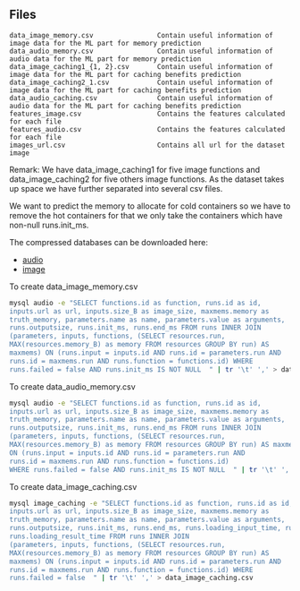 Files
---------------
    data_image_memory.csv                Contain useful information of image data for the ML part for memory prediction
    data_audio_memory.csv                Contain useful information of audio data for the ML part for memory prediction
    data_image_caching1_{1, 2}.csv       Contain useful information of image data for the ML part for caching benefits prediction
    data_image_caching2_1.csv            Contain useful information of image data for the ML part for caching benefits prediction
    data_audio_caching.csv               Contain useful information of audio data for the ML part for caching benefits prediction
    features_image.csv                   Contains the features calculated for each file
    features_audio.csv                   Contains the features calculated for each file
    images_url.csv                       Contains all url for the dataset image



Remark: We have data_image_caching1 for five image functions and data_image_caching2 for five others image functions. As the dataset takes up space we have further separated into several csv files.

We want to predict the memory to allocate for cold containers so we have to remove the hot containers for that we only take the containers which have non-null runs.init_ms.

The compressed databases can be downloaded here:
- [audio](http://171.33.88.119:90/data/sql/audio.tar.gz)
- [image](http://171.33.88.119:90/data/sql/image.tar.gz)


To create data_image_memory.csv
```bash
mysql audio -e "SELECT functions.id as function, runs.id as id,
inputs.url as url, inputs.size_B as image_size, maxmems.memory as
truth_memory, parameters.name as name, parameters.value as arguments,
runs.outputsize, runs.init_ms, runs.end_ms FROM runs INNER JOIN
(parameters, inputs, functions, (SELECT resources.run,
MAX(resources.memory_B) as memory FROM resources GROUP BY run) AS
maxmems) ON (runs.input = inputs.id AND runs.id = parameters.run AND
runs.id = maxmems.run AND runs.function = functions.id) WHERE
runs.failed = false AND runs.init_ms IS NOT NULL  " | tr '\t' ',' > data_image_memory.csv
```

To create data_audio_memory.csv
```bash
mysql audio -e "SELECT functions.id as function, runs.id as id,
inputs.url as url, inputs.size_B as image_size, maxmems.memory as
truth_memory, parameters.name as name, parameters.value as arguments,
runs.outputsize, runs.init_ms, runs.end_ms FROM runs INNER JOIN
(parameters, inputs, functions, (SELECT resources.run,
MAX(resources.memory_B) as memory FROM resources GROUP BY run) AS maxmems)
ON (runs.input = inputs.id AND runs.id = parameters.run AND
runs.id = maxmems.run AND runs.function = functions.id)
WHERE runs.failed = false AND runs.init_ms IS NOT NULL  " | tr '\t' ',' > data_audio_memory.csv
```
To create data_image_caching.csv
```bash
mysql image_caching -e "SELECT functions.id as function, runs.id as id, runs.multiruns_ID,
inputs.url as url, inputs.size_B as image_size, maxmems.memory as
truth_memory, parameters.name as name, parameters.value as arguments,
runs.outputsize, runs.init_ms, runs.end_ms, runs.loading_input_time, runs.processing_time,
runs.loading_result_time FROM runs INNER JOIN
(parameters, inputs, functions, (SELECT resources.run,
MAX(resources.memory_B) as memory FROM resources GROUP BY run) AS
maxmems) ON (runs.input = inputs.id AND runs.id = parameters.run AND
runs.id = maxmems.run AND runs.function = functions.id) WHERE
runs.failed = false  " | tr '\t' ',' > data_image_caching.csv
```
